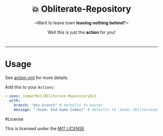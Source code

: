 <div align="center">

# :boom: Obliterate-Repository

~Want to leave town **leaving nothing behind**?~

Well this is just the **action** for you!

</div>

#

---

# Usage

See [action.yml](./action.yml) for more details.

Add this to your `Actions`:

```yaml
- uses: JumperBot/Obliterate-Repository@v1
  with:
    branch: "dev-branch" # defaults to master
    message: ":boom: End Game Commit" # defaults to :boom: Obliterated!
```

#License

This is licensed under the [MIT LICENSE](./LICENSE)

